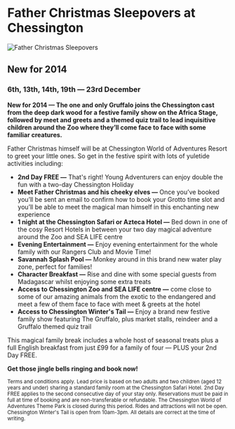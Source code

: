 # Father Christmas Sleepovers at Chessington

![Father Christmas Sleepovers](/http://chessingtonholidays.merlinbreaks.co.uk/images/masterChessington/events/banners/chessington-father-christmas-sleepovers.png)

## New for 2014
### 6th, 13th, 14th, 19th — 23rd December

<p><strong>New for 2014 &#8212; The one and only Gruffalo joins the Chessington cast from the deep dark wood for a festive family show on the Africa Stage, followed by meet and greets and a themed quiz trail to lead inquisitive children around the Zoo where they’ll come face to face with some familiar creatures.</strong></p>

<p>Father Christmas himself will be at Chessington World of Adventures Resort to greet your little ones. So get in the festive spirit with lots of yuletide activities including:</p>

<ul>
<li><strong>2nd Day FREE &#8212;</strong> That's right! Young Adventurers can enjoy double the fun with a two-day Chessington Holiday</li>
<li><strong>Meet Father Christmas and his cheeky elves &#8212;</strong> Once you’ve booked you’ll be sent an email to confirm how to book your Grotto time slot and you’ll be able to meet the magical man himself in this enchanting new experience</li>
<li><strong>1 night at the Chessington Safari or Azteca Hotel &#8212;</strong> Bed down in one of the cosy Resort Hotels in between your two day magical adventure around the Zoo and SEA LIFE centre</li>
<li><strong>Evening Entertainment &#8212;</strong> Enjoy evening entertainment for the whole family with our Rangers Club and Movie Time!</li>
<li><strong>Savannah Splash Pool &#8212;</strong> Monkey around in this brand new water play zone, perfect for families!</li>
<li><strong>Character Breakfast &#8212;</strong> Rise and dine with some special guests from Madagascar whilst enjoying some extra treats</li>
<li><strong>Access to Chessington Zoo and SEA LIFE centre &#8212;</strong> come close to some of our amazing animals from the exotic to the endangered and meet a few of them face to face with meet & greets at the hotel</li>
<li><strong>Access to Chessington Winter's Tail &#8212;</strong> Enjoy a brand new festive family show featuring The Gruffalo, plus market stalls, reindeer and a Gruffalo themed quiz trail</li>
</ul>

<p>This magical family break includes a whole host of seasonal treats plus a full English breakfast from just £99 for a family of four — PLUS your 2nd Day FREE.</p>

<p><strong>Get those jingle bells ringing and book now!</strong></p>
<small>Terms and conditions apply. Lead price is based on two adults and two children (aged 12 years and under) sharing a standard family room at the Chessington Safari Hotel. 2nd Day FREE applies to the second consecutive day of your stay only. Reservations must be paid in full at time of booking and are non-transferable or refundable. The Chessington World of Adventures Theme Park is closed during this period. Rides and attractions will not be open. Chessington Winter's Tail is open from 10am-3pm. All details are correct at the time of writing.</small>

